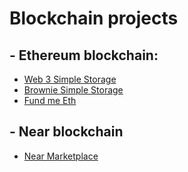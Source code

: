 # Blockchain projects

## - Ethereum blockchain:
- [Web 3 Simple Storage](https://github.com/ReasonZx/Web3SimpleStorage)
- [Brownie Simple Storage](https://github.com/ReasonZx/BrownieSimpleStorage)
- [Fund me Eth](https://github.com/ReasonZx/FundMeEth)


## - Near blockchain
- [Near Marketplace](https://github.com/ReasonZx/NearMarketPlaceDapp)
